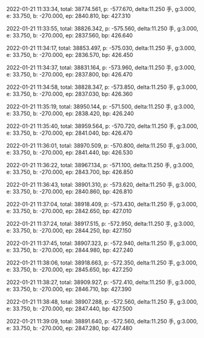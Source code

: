 2022-01-21 11:33:34, total: 38774.561, p: -577.670, delta:11.250 手, g:3.000, e: 33.750, b: -270.000, ep: 2840.810, bp: 427.310

2022-01-21 11:33:55, total: 38826.342, p: -575.560, delta:11.250 手, g:3.000, e: 33.750, b: -270.000, ep: 2837.560, bp: 426.640

2022-01-21 11:34:17, total: 38853.497, p: -575.030, delta:11.250 手, g:3.000, e: 33.750, b: -270.000, ep: 2836.570, bp: 426.450

2022-01-21 11:34:37, total: 38831.164, p: -573.960, delta:11.250 手, g:3.000, e: 33.750, b: -270.000, ep: 2837.800, bp: 426.470

2022-01-21 11:34:58, total: 38828.347, p: -573.850, delta:11.250 手, g:3.000, e: 33.750, b: -270.000, ep: 2837.030, bp: 426.360

2022-01-21 11:35:19, total: 38950.144, p: -571.500, delta:11.250 手, g:3.000, e: 33.750, b: -270.000, ep: 2838.420, bp: 426.240

2022-01-21 11:35:40, total: 38959.564, p: -570.720, delta:11.250 手, g:3.000, e: 33.750, b: -270.000, ep: 2841.040, bp: 426.470

2022-01-21 11:36:01, total: 38970.509, p: -570.800, delta:11.250 手, g:3.000, e: 33.750, b: -270.000, ep: 2841.440, bp: 426.530

2022-01-21 11:36:22, total: 38967.134, p: -571.100, delta:11.250 手, g:3.000, e: 33.750, b: -270.000, ep: 2843.700, bp: 426.850

2022-01-21 11:36:43, total: 38901.310, p: -573.620, delta:11.250 手, g:3.000, e: 33.750, b: -270.000, ep: 2840.860, bp: 426.810

2022-01-21 11:37:04, total: 38918.409, p: -573.430, delta:11.250 手, g:3.000, e: 33.750, b: -270.000, ep: 2842.650, bp: 427.010

2022-01-21 11:37:24, total: 38917.515, p: -572.950, delta:11.250 手, g:3.000, e: 33.750, b: -270.000, ep: 2844.250, bp: 427.150

2022-01-21 11:37:45, total: 38907.323, p: -572.940, delta:11.250 手, g:3.000, e: 33.750, b: -270.000, ep: 2844.980, bp: 427.240

2022-01-21 11:38:06, total: 38918.663, p: -572.350, delta:11.250 手, g:3.000, e: 33.750, b: -270.000, ep: 2845.650, bp: 427.250

2022-01-21 11:38:27, total: 38909.927, p: -572.410, delta:11.250 手, g:3.000, e: 33.750, b: -270.000, ep: 2846.710, bp: 427.390

2022-01-21 11:38:48, total: 38907.288, p: -572.560, delta:11.250 手, g:3.000, e: 33.750, b: -270.000, ep: 2847.440, bp: 427.500

2022-01-21 11:39:09, total: 38891.640, p: -572.560, delta:11.250 手, g:3.000, e: 33.750, b: -270.000, ep: 2847.280, bp: 427.480